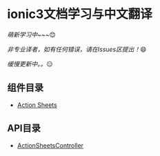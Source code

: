 # ionic3文档学习与中文翻译

*萌新学习中~~~*:blush:

*非专业译者，如有任何错误，请在Issues区提出！*:smile:

*缓慢更新中。。*:expressionless:

## 组件目录

- [Action Sheets](/pages/action-sheets)

## API目录

- [ActionSheetsController](/api/action-sheets-controller)